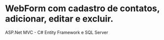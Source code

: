 # WebForm com cadastro de contatos, adicionar, editar e excluir.
ASP.Net MVC - C# 
Entity Framework e SQL Server


